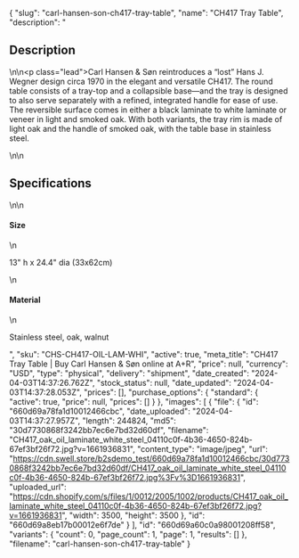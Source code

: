{
  "slug": "carl-hansen-son-ch417-tray-table",
  "name": "CH417 Tray Table",
  "description": "<h2>Description</h2>\n<!-- split -->\n<p class=\"lead\">Carl Hansen &amp; Søn reintroduces a “lost” Hans J. Wegner design circa 1970 in the elegant and versatile CH417. The round table consists of a tray-top and a collapsible base—and the tray is designed to also serve separately with a refined, integrated handle for ease of use. The reversible surface comes in either a black laminate to white laminate or veneer in light and smoked oak. With both variants, the tray rim is made of light oak and the handle of smoked oak, with the table base in stainless steel.</p>\n<!-- split -->\n<h2>Specifications</h2>\n<!-- split -->\n<h4>Size</h4>\n<p>13\" h x 24.4\" dia (33x62cm)</p>\n<h4>Material</h4>\n<p>Stainless steel, oak, walnut</p>",
  "sku": "CHS-CH417-OIL-LAM-WHI",
  "active": true,
  "meta_title": "CH417 Tray Table | Buy Carl Hansen & Søn online at A+R",
  "price": null,
  "currency": "USD",
  "type": "physical",
  "delivery": "shipment",
  "date_created": "2024-04-03T14:37:26.762Z",
  "stock_status": null,
  "date_updated": "2024-04-03T14:37:28.053Z",
  "prices": [],
  "purchase_options": {
    "standard": {
      "active": true,
      "price": null,
      "prices": []
    }
  },
  "images": [
    {
      "file": {
        "id": "660d69a78fa1d10012466cbc",
        "date_uploaded": "2024-04-03T14:37:27.957Z",
        "length": 244824,
        "md5": "30d7730868f3242bb7ec6e7bd32d60df",
        "filename": "CH417_oak_oil_laminate_white_steel_04110c0f-4b36-4650-824b-67ef3bf26f72.jpg?v=1661936831",
        "content_type": "image/jpeg",
        "url": "https://cdn.swell.store/b2sdemo_test/660d69a78fa1d10012466cbc/30d7730868f3242bb7ec6e7bd32d60df/CH417_oak_oil_laminate_white_steel_04110c0f-4b36-4650-824b-67ef3bf26f72.jpg%3Fv%3D1661936831",
        "uploaded_url": "https://cdn.shopify.com/s/files/1/0012/2005/1002/products/CH417_oak_oil_laminate_white_steel_04110c0f-4b36-4650-824b-67ef3bf26f72.jpg?v=1661936831",
        "width": 3500,
        "height": 3500
      },
      "id": "660d69a8eb17b00012e6f7de"
    }
  ],
  "id": "660d69a60c0a98001208ff58",
  "variants": {
    "count": 0,
    "page_count": 1,
    "page": 1,
    "results": []
  },
  "filename": "carl-hansen-son-ch417-tray-table"
}